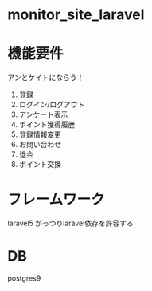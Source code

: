 # monitor_site_laravel

# 機能要件
アンとケイトにならう！
1. 登録
2. ログイン/ログアウト
3. アンケート表示
4. ポイント獲得履歴
5. 登録情報変更
6. お問い合わせ
7. 退会
8. ポイント交換

# フレームワーク
laravel5
がっつりlaravel依存を許容する

# DB
postgres9
